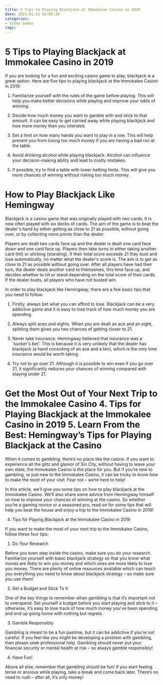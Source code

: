 ```yaml
---
title: 5 Tips to Playing Blackjack at Immokalee Casino in 2019
date: 2023-01-21 02:05:39
categories:
- Video Games
tags:
---
```



#  5 Tips to Playing Blackjack at Immokalee Casino in 2019

If you are looking for a fun and exciting casino game to play, blackjack is a great option. Here are five tips to playing blackjack at the Immokalee Casino in 2019:

1. Familiarize yourself with the rules of the game before playing. This will help you make better decisions while playing and improve your odds of winning.

2. Decide how much money you want to gamble with and stick to that amount. It can be easy to get carried away while playing blackjack and lose more money than you intended.

3. Set a limit on how many hands you want to play in a row. This will help prevent you from losing too much money if you are having a bad run at the table.

4. Avoid drinking alcohol while playing blackjack. Alcohol can influence your decision-making ability and lead to costly mistakes.

5. If possible, try to find a table with lower betting limits. This will give you more chances of winning without risking too much money.

#  How to Play Blackjack Like Hemingway

Blackjack is a casino game that was originally played with two cards. It is now often played with six decks of cards. The aim of the game is to beat the dealer's hand by either getting as close to 21 as possible, without going over, or by collecting more points than the dealer.

Players are dealt two cards face up and the dealer is dealt one card face down and one card face up. Players then take turns in either taking another card (hit) or sticking (standing). If their total score exceeds 21 they bust and lose automatically, no matter what the dealer's score is. The aim is to get as close to 21 as possible without going over. After all players have had their turn, the dealer deals another card to themselves, this time face up, and decides whether to hit or stand depending on the total score of their cards. If the dealer busts, all players who have not busted win.

In order to play blackjack like Hemingway, there are a few basic tips that you need to follow:

1) Firstly, always bet what you can afford to lose. Blackjack can be a very addictive game and it is easy to lose track of how much money you are spending.

2) Always split aces and eights. When you are dealt an ace and an eight, splitting them gives you two chances of getting closer to 21.

3) Never take insurance. Hemingway believed that insurance was a 'sucker's bet'. This is because it is very unlikely that the dealer has blackjack (a hand consisting of an ace and a ten), which is the only time insurance would be worth taking.

4) Try not to go over 21. Although it is possible to win even if you go over 21, it significantly reduces your chances of winning compared with staying under 21.

#  Get the Most Out of Your Next Trip to the Immokalee Casino 4. Tips for Playing Blackjack at the Immokalee Casino in 2019 5. Learn From the Best: Hemingway’s Tips for Playing Blackjack at the Casino

When it comes to gambling, there’s no place like the casino. If you want to experience all the glitz and glamor of Sin City, without having to leave your own state, the Immokalee Casino is the place for you. But if you’re new to gambling, or just new to the Immokalee Casino, it can be tricky to know how to make the most of your visit. Fear not – we’re here to help!

In this article, we’ll give you some tips on how to play blackjack at the Immokalee Casino. We’ll also share some advice from Hemingway himself on how to improve your chances of winning at the casino. So whether you’re a gaming novice or a seasoned pro, read on for some tips that will help you beat the house and enjoy a trip to the Immokalee Casino in 2019!

4. Tips for Playing Blackjack at the Immokalee Casino in 2019

If you want to make the most of your next trip to the Immokalee Casino, follow these four tips:

1. Do Your Research

Before you even step inside the casino, make sure you do your research. Familiarize yourself with basic blackjack strategy so that you know what moves are likely to win you money and which ones are more likely to lose you money. There are plenty of online resources available which can teach you everything you need to know about blackjack strategy – so make sure you use them!

2. Set a Budget and Stick To It

One of the key things to remember when gambling is that it’s important not to overspend. Set yourself a budget before you start playing and stick to it – otherwise, it’s easy to lose track of how much money you’ve been spending and end up going home with nothing but regrets.

3. Gamble Responsibly

Gambling is meant to be a fun pastime, but it can be addictive if you’re not careful. If you feel like you might be developing a problem with gambling, then please seek professional help. Gambling should never put your financial security or mental health at risk – so always gamble responsibly!

4. Have Fun!

Above all else, remember that gambling should be fun! If you start feeling tense or anxious while playing, take a break and come back later. There’s no need to rush – after all, it’s only money!